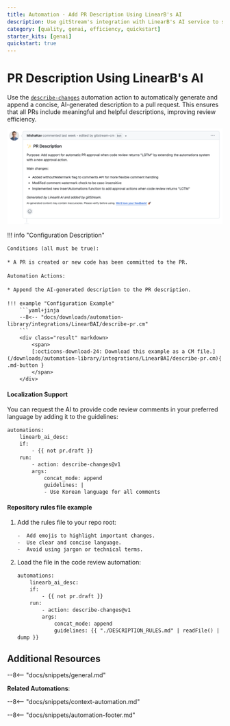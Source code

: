 ```yaml
---
title: Automation - Add PR Description Using LinearB's AI
description: Use gitStream's integration with LinearB's AI service to summarize the PR changes.
category: [quality, genai, efficiency, quickstart]
starter_kits: [genai]
quickstart: true
---
```

# PR Description Using LinearB's AI

<!-- --8<-- [start:example]-->
Use the [`describe-changes`](/automation-actions/#describe-changes) automation action to automatically generate and append a concise, AI-generated description to a pull request. This ensures that all PRs include meaningful and helpful descriptions, improving review efficiency.

![summarized-pr](/automations/integrations/LinearBAI/describe-pr/LinearB-AI-describe-pr.png)

!!! info "Configuration Description"

    Conditions (all must be true):

    * A PR is created or new code has been committed to the PR.

    Automation Actions:

    * Append the AI-generated description to the PR description.

    !!! example "Configuration Example"
        ```yaml+jinja
        --8<-- "docs/downloads/automation-library/integrations/LinearBAI/describe-pr.cm"
        ```
        <div class="result" markdown>
            <span>
            [:octicons-download-24: Download this example as a CM file.](/downloads/automation-library/integrations/LinearBAI/describe-pr.cm){ .md-button }
            </span>
        </div>

#### Localization Support

You can request the AI to provide code review comments in your preferred language by adding it to the guidelines:

```yaml+jinja
automations:
    linearb_ai_desc:
    if:
        - {{ not pr.draft }}
    run:
        - action: describe-changes@v1
        args:
            concat_mode: append
            guidelines: |
            - Use Korean language for all comments
```

#### Repository rules file example

1. Add the rules file to your repo root:

    ```title="./DESCRIPTION_RULES.md"
    -  Add emojis to highlight important changes.
    -  Use clear and concise language.
    -  Avoid using jargon or technical terms.
    ```

2. Load the file in the code review automation:

    ```
    automations:
        linearb_ai_desc:
        if:
            - {{ not pr.draft }}
        run:
            - action: describe-changes@v1
            args:
                concat_mode: append
                guidelines: {{ "./DESCRIPTION_RULES.md" | readFile() | dump }}
    ```

<!-- --8<-- [end:example]-->

## Additional Resources

--8<-- "docs/snippets/general.md"

**Related Automations**:

--8<-- "docs/snippets/context-automation.md"

--8<-- "docs/snippets/automation-footer.md"
